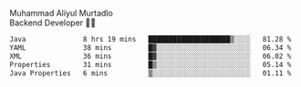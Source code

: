 Muhammad Aliyul Murtadlo
<br>
Backend Developer 👨‍💻
<br>
<!--START_SECTION:waka-->

```txt
Java              8 hrs 19 mins   ████████████████████▒░░░░   81.28 %
YAML              38 mins         █▓░░░░░░░░░░░░░░░░░░░░░░░   06.34 %
XML               36 mins         █▓░░░░░░░░░░░░░░░░░░░░░░░   06.02 %
Properties        31 mins         █▒░░░░░░░░░░░░░░░░░░░░░░░   05.14 %
Java Properties   6 mins          ▒░░░░░░░░░░░░░░░░░░░░░░░░   01.11 %
```

<!--END_SECTION:waka-->
